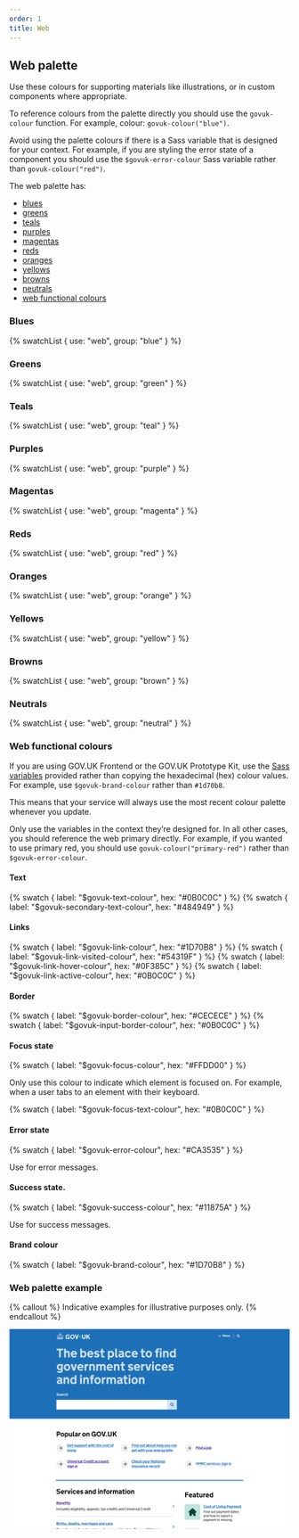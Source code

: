 ```yaml
---
order: 1
title: Web
---
```


## Web palette

Use these colours for supporting materials like illustrations, or in custom components where appropriate.

To reference colours from the palette directly you should use the `govuk-colour` function. For example, colour: `govuk-colour("blue")`.

Avoid using the palette colours if there is a Sass variable that is designed for your context. For example, if you are styling the error state of a component you should use the `$govuk-error-colour` Sass variable rather than `govuk-colour("red")`.

The web palette has:

- [blues](#blues)
- [greens](#greens)
- [teals](#teals)
- [purples](#purples)
- [magentas](#magentas)
- [reds](#reds)
- [oranges](#oranges)
- [yellows](#yellows)
- [browns](#browns)
- [neutrals](#neutrals)
- [web functional colours](#web-functional-colours)

### Blues

{% swatchList { use: "web", group: "blue" } %}

### Greens

{% swatchList { use: "web", group: "green" } %}

### Teals

{% swatchList { use: "web", group: "teal" } %}

### Purples

{% swatchList { use: "web", group: "purple" } %}

### Magentas

{% swatchList { use: "web", group: "magenta" } %}

### Reds

{% swatchList { use: "web", group: "red" } %}

### Oranges

{% swatchList { use: "web", group: "orange" } %}

### Yellows

{% swatchList { use: "web", group: "yellow" } %}

### Browns

{% swatchList { use: "web", group: "brown" } %}

### Neutrals

{% swatchList { use: "web", group: "neutral" } %}

### Web functional colours

If you are using GOV.UK Frontend or the GOV.UK Prototype Kit, use the [Sass variables](https://frontend.design-system.service.gov.uk/sass-api-reference/#colours) provided rather than copying the hexadecimal (hex) colour values. For example, use `$govuk-brand-colour` rather than `#1d70b8`.

This means that your service will always use the most recent colour palette whenever you update.

Only use the variables in the context they’re designed for. In all other cases, you should reference the web primary directly. For example, if you wanted to use primary red, you should use `govuk-colour("primary-red")` rather than `$govuk-error-colour`.

#### Text

{% swatch { label: "$govuk-text-colour", hex: "#0B0C0C" } %}
{% swatch { label: "$govuk-secondary-text-colour", hex: "#484949" } %}

#### Links

{% swatch { label: "$govuk-link-colour", hex: "#1D70B8" } %}
{% swatch { label: "$govuk-link-visited-colour", hex: "#54319F" } %}
{% swatch { label: "$govuk-link-hover-colour", hex: "#0F385C" } %}
{% swatch { label: "$govuk-link-active-colour", hex: "#0B0C0C" } %}

#### Border

{% swatch { label: "$govuk-border-colour", hex: "#CECECE" } %}
{% swatch { label: "$govuk-input-border-colour", hex: "#0B0C0C" } %}

#### Focus state

{% swatch { label: "$govuk-focus-colour", hex: "#FFDD00" } %}

Only use this colour to indicate which element is focused on. For example, when a user tabs to an element with their keyboard.

{% swatch { label: "$govuk-focus-text-colour", hex: "#0B0C0C" } %}

#### Error state

{% swatch { label: "$govuk-error-colour", hex: "#CA3535" } %}

Use for error messages.

#### Success state.

{% swatch { label: "$govuk-success-colour", hex: "#11875A" } %}

Use for success messages.

#### Brand colour

{% swatch { label: "$govuk-brand-colour", hex: "#1D70B8" } %}

### Web palette example

{% callout %}
Indicative examples for illustrative purposes only.
{% endcallout %}

![A screenshot of the GOV.UK homepage on desktop, showing web palette colours such as Primary blue for the header and links and Primary purple for visited links.](./example.png)
